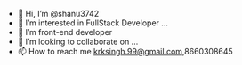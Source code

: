- 👋 Hi, I’m @shanu3742
- 👀 I’m interested in FullStack Developer ...
- 🌱 I’m  front-end developer
- 💞️ I’m looking to collaborate on ...
- 📫 How to reach me krksingh.99@gmail.com,8660308645

<!---
shanu3742/upgradeShope is a ✨ special ✨ repository because its `README.md` (this file) appears on your GitHub profile.
You can click the Preview link to take a look at your changes.
--->
